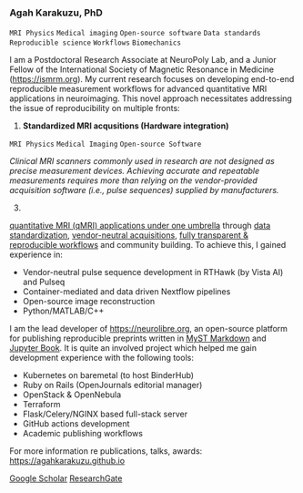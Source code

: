 ### Agah Karakuzu, PhD

`MRI Physics` `Medical imaging` `Open-source software` `Data standards` `Reproducible science` `Workflows` `Biomechanics`

I am a Postdoctoral Research Associate at NeuroPoly Lab, and a Junior Fellow of the International Society of Magnetic Resonance in Medicine (https://ismrm.org). My current research focuses on developing end-to-end reproducible measurement workflows for advanced quantitative MRI applications in neuroimaging. This novel approach necessitates addressing the issue of reproducibility on multiple fronts: 

1. **Standardized MRI acqusitions (Hardware integration)**
   
`MRI Physics` `Medical Imaging` `Open-source Software`

_Clinical MRI scanners commonly used in research are not designed as precise measurement devices. Achieving accurate and repeatable measurements requires more than relying on the vendor-provided acquisition software (i.e., pulse sequences) supplied by manufacturers._




3. 

[quantitative MRI (qMRI) applications under one umbrella](https://qmrlab.org) through [data standardization](https://bids-specification.readthedocs.io/), [vendor-neutral acquisitions](https://github.com/qmrlab/pulse_sequences), [fully transparent & reproducible workflows](https://github.com/qmrlab/qmrflow) and community building. To achieve this, I gained experience in: 

* Vendor-neutral pulse sequence development in RTHawk (by Vista AI) and Pulseq
* Container-mediated and data driven Nextflow pipelines
* Open-source image reconstruction
* Python/MATLAB/C++
  
I am the lead developer of https://neurolibre.org, an open-source platform for publishing reproducible preprints written in [MyST Markdown](https://mystmd.org/) and [Jupyter Book](https://jupyterbook.org/en/stable/intro.html). It is quite an involved project which helped me gain development experience with the following tools: 
* Kubernetes on baremetal (to host BinderHub)
* Ruby on Rails (OpenJournals editorial manager) 
* OpenStack & OpenNebula
* Terraform
* Flask/Celery/NGINX based full-stack server
* GitHub actions development
* Academic publishing workflows  


For more information re publications, talks, awards: https://agahkarakuzu.github.io 


[Google Scholar](https://scholar.google.ca/citations?user=tVvzWVMAAAAJ&hl=en&oi=ao) 
[ResearchGate](https://www.researchgate.net/profile/Agah-Karakuzu)
